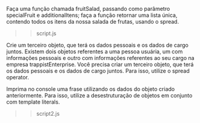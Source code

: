 Faça uma função chamada fruitSalad, passando como parâmetro specialFruit e additionalItens; faça a função retornar uma lista única, contendo todos os itens da nossa salada de frutas, usando o spread.

>>script.js

Crie um terceiro objeto, que terá os dados pessoais e os dados de cargo juntos.
Existem dois objetos referentes a uma pessoa usuária, um com informações pessoais e outro com informações referentes ao seu cargo na empresa trappistEnterprise. Você precisa criar um terceiro objeto, que terá os dados pessoais e os dados de cargo juntos. Para isso, utilize o spread operator.

Imprima no console uma frase utilizando os dados do objeto criado anteriormente. Para isso, utilize a desestruturação de objetos em conjunto com template literals.

>>script2.js
